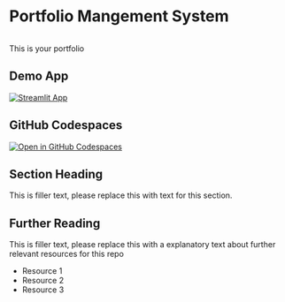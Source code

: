 # Portfolio Mangement System 
```

```

This is your portfolio

## Demo App

[![Streamlit App](https://static.streamlit.io/badges/streamlit_badge_black_white.svg)](https://Portfolio_management.streamlit.app/)

## GitHub Codespaces

[![Open in GitHub Codespaces](https://github.com/codespaces/badge.svg)](https://codespaces.new/streamlit/app-starter-kit?quickstart=1)

## Section Heading

This is filler text, please replace this with text for this section.

## Further Reading

This is filler text, please replace this with a explanatory text about further relevant resources for this repo
- Resource 1
- Resource 2
- Resource 3
